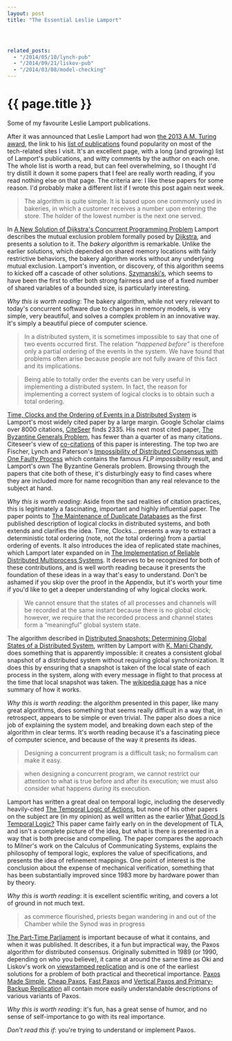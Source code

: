 ```yaml
---
layout: post
title: "The Essential Leslie Lamport"




related_posts:
  - "/2014/05/10/lynch-pub"
  - "/2014/09/21/liskov-pub"
  - "/2014/03/08/model-checking"
---
```

{{ page.title }}
================

<p class="meta">Some of my favourite Leslie Lamport publications.</p>

After it was announced that Leslie Lamport had won [the 2013 A.M. Turing award](http://amturing.acm.org/award_winners/lamport_1205376.cfm), the link to his [list of publications](http://research.microsoft.com/en-us/um/people/lamport/pubs/pubs.html) found popularity on most of the tech-related sites I visit. It's an excellent page, with a long (and growing) list of Lamport's publications, and witty comments by the author on each one. The whole list is worth a read, but can feel overwhelming, so I thought I'd try distill it down it some papers that I feel are really worth reading, if you read nothing else on that page. The criteria are: I like these papers for some reason. I'd probably make a different list if I wrote this post again next week.

> The algorithm is quite simple. It is based upon one commonly used in bakeries, in which a customer receives a number upon entering the store. The holder of the lowest number is the next one served.

In [A New Solution of Dijkstra's Concurrent Programming Problem](http://research.microsoft.com/en-us/um/people/lamport/pubs/bakery.pdf) Lamport describes the mutual exclusion problem formally posed by [Dijkstra](http://dl.acm.org/citation.cfm?id=365617), and presents a solution to it. The *bakery algorithm* is remarkable. Unlike the earlier solutions, which depended on shared memory locations with fairly restrictive behaviors, the bakery algorithm works without any underlying mutual exclusion. Lamport's invention, or discovery, of this algorithm seems to kicked off a cascade of other solutions. [Szymanski's](http://citeseerx.ist.psu.edu/viewdoc/download?doi=10.1.1.113.2277&rep=rep1&type=pdf), which seems to have been the first to offer both strong fairness and use of a fixed number of shared variables of a bounded size, is particularly interesting.

*Why this is worth reading*: The bakery algorithm, while not very relevant to today's concurrent software due to changes in memory models, is very simple, very beautiful, and solves a complex problem in an innovative way. It's simply a beautiful piece of computer science.

> In a distributed system, it is sometimes impossible to say that one of two events occurred first. The relation *"happened before"* is therefore only a partial ordering of the events in the system. We have found that problems often arise because people are not fully aware of this fact and its implications.

> Being able to totally order the events can be very useful in implementing a distributed system. In fact, the reason for implementing a correct system of logical clocks is to obtain such a total ordering.

[Time, Clocks and the Ordering of Events in a Distributed System](http://research.microsoft.com/en-us/um/people/lamport/pubs/time-clocks.pdf) is Lamport's most widely cited paper by a large margin. Google Scholar claims over 8000 citations, [CiteSeer](http://citeseerx.ist.psu.edu/viewdoc/summary?doi=10.1.1.142.3682&rank=1) finds 2335. His next most cited paper, [The Byzantine Generals Problem](http://research.microsoft.com/en-us/um/people/lamport/pubs/byz.pdf), has fewer than a quarter of as many citations. Citeseer's view of [co-citations](http://citeseerx.ist.psu.edu/viewdoc/similar?doi=10.1.1.142.3682&type=cc) of this paper is interesting. The top two are Fischer, Lynch and Paterson's [Impossibility of Distributed Consensus with One Faulty Process](http://citeseerx.ist.psu.edu/viewdoc/summary?doi=10.1.1.13.6760) which contains the famous *FLP impossibility* result, and Lamport's own The Byzantine Generals problem. Browsing through the papers that cite both of these, it's disturbingly easy to find cases where they are included more for name recognition than any real relevance to the subject at hand.

*Why this is worth reading*: Aside from the sad realities of citation practices, this is legitimately a fascinating, important and highly influential paper. The paper points to [The Maintenance of Duplicate Databases](https://tools.ietf.org/html/rfc677) as the first published description of logical clocks in distributed systems, and both extends and clarifies the idea. Time, Clocks... presents a way to extract a deterministic total ordering (note, not *the* total ordering) from a partial ordering of events. It also introduces the idea of replicated state machines, which Lamport later expanded on in [The Implementation of Reliable Distributed Multiprocess Systems](http://research.microsoft.com/en-us/um/people/lamport/pubs/implementation.pdf). It deserves to be recognized for both of these contributions, and is well worth reading because it presents the foundation of these ideas in a way that's easy to understand. Don't be ashamed if you skip over the proof in the Appendix, but it's worth your time if you'd like to get a deeper understanding of why logical clocks work.

> We cannot ensure that the states of all processes and channels will be recorded at the same instant because there is no global clock; however, we require that the recorded process and channel states form a “meaningful” global system state. 

The algorithm described in [Distributed Snapshots: Determining Global States of a Distributed System](http://research.microsoft.com/en-us/um/people/lamport/pubs/chandy.pdf), written by Lamport with [K. Mani Chandy](http://infospheres.caltech.edu/people/mani), does something that is apparently impossible: it creates a consistent global snapshot of a distributed system without requiring global synchronization. It does this by ensuring that a snapshot is taken of the local state of each process in the system, along with every message in flight to that process at the time that local snapshot was taken. The [wikipedia page](http://en.wikipedia.org/wiki/Snapshot_algorithm#Working) has a nice summary of how it works.

*Why this is worth reading*: the algorithm presented in this paper, like many great algorithms, does something that seems really difficult in a way that, in retrospect, appears to be simple or even trivial. The paper also does a nice job of explaining the system model, and breaking down each step of the algorithm in clear terms. It's worth reading because it's a fascinating piece of computer science, and because of the way it presents its ideas. 

> Designing a concurrent program is a difficult task; no formalism can make it easy.

> when designing a concurrent program, we cannot restrict our attention to what is true before and after its execution; we must also consider what happens *during* its execution.

Lamport has written a great deal on temporal logic, including the deservedly heavily-cited [The Temporal Logic of Actions](http://research.microsoft.com/en-us/um/people/lamport/pubs/lamport-actions.pdf), but none of his other papers on the subject are (in my opinion) as well written as the earlier [What Good Is Temporal Logic?](http://research.microsoft.com/en-us/um/people/lamport/pubs/what-good.pdf) This paper came fairly early on in the development of TLA, and isn't a complete picture of the idea, but what is there is presented in a way that is both precise and compelling. The paper compares the approach to Milner's work on the Calculus of Communicating Systems, explains the philosophy of temporal logic, explores the value of specifications, and presents the idea of refinement mappings. One point of interest is the conclusion about the expense of mechanical verification, something that has been substantially improved since 1983 more by hardware power than by theory.

*Why this is worth reading*: it is excellent scientific writing, and covers a lot of ground in not much text.

> as commerce flourished, priests began wandering in and out of the Chamber while the Synod was in progress

[The Part-Time Parliament](http://research.microsoft.com/en-us/um/people/lamport/pubs/lamport-paxos.pdf) is important because of what it contains, and when it was published. It describes, it a fun but impractical way, the Paxos algorithm for distributed consensus. Originally submitted in 1989 (or 1990, depending on who you believe), it came at around the same time as Oki and Liskov's work on [viewstamped replication](http://dl.acm.org/citation.cfm?id=62549) and is one of the earliest solutions for a problem of both practical and theoretical importance. [Paxos Made Simple](http://research.microsoft.com/en-us/um/people/lamport/pubs/paxos-simple.pdf), [Cheap Paxos](http://research.microsoft.com/en-us/um/people/lamport/pubs/web-dsn-submission.pdf), [Fast Paxos](http://research.microsoft.com/research/pubs/view.aspx?type=Technical%20Report&id=966) and [Vertical Paxos and Primary-Backup Replication](http://research.microsoft.com/en-us/um/people/lamport/pubs/vertical-paxos.pdf) all contain more easily understandable descriptions of various variants of Paxos.

*Why this is worth reading*: it's fun, has a great sense of humor, and no sense of self-importance to go with its real importance.

*Don't read this if*: you're trying to understand or implement Paxos.